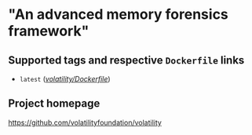 # "An advanced memory forensics framework"

## Supported tags and respective `Dockerfile` links

* `latest` ([*volatility/Dockerfile*](TBA))

## Project homepage

https://github.com/volatilityfoundation/volatility
